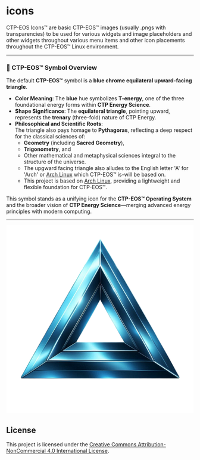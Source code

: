# icons
CTP-EOS Icons™ are basic CTP-EOS™ images (usually .pngs with transparencies) to be used for various widgets and image placeholders and other widgets throughout various menu items and other icon placements throughout the CTP-EOS™ Linux environment.

---

### 🔷 CTP-EOS™ Symbol Overview

The default **CTP-EOS™** symbol is a **blue chrome equilateral upward-facing triangle**.

- **Color Meaning**: The **blue** hue symbolizes **T-energy**, one of the three foundational energy forms within **CTP Energy Science**.
- **Shape Significance**: The **equilateral triangle**, pointing upward, represents the **trenary** (three-fold) nature of CTP Energy.
- **Philosophical and Scientific Roots**:  
  The triangle also pays homage to **Pythagoras**, reflecting a deep respect for the classical sciences of:
  - **Geometry** (including **Sacred Geometry**),
  - **Trigonometry**, and
  - Other mathematical and metaphysical sciences integral to the structure of the universe.
  - The upgward facing triangle also alludes to the English letter 'A' for 'Arch' or [Arch Linux](https://archlinux.org) which CTP-EOS™ is-will be based on.
  - This project is based on [Arch Linux](https://archlinux.org), providing a lightweight and flexible foundation for CTP-EOS™.


This symbol stands as a unifying icon for the **CTP-EOS™ Operating System** and the broader vision of **CTP Energy Science**—merging advanced energy principles with modern computing.

---

[![CTP-EOS Symbol](https://github.com/ctp-eos/icons/blob/main/ctp-eos-icon-1.png?raw=true)](https://www.ctp-eos.org)

## License

This project is licensed under the [Creative Commons Attribution-NonCommercial 4.0 International License](https://creativecommons.org/licenses/by-nc/4.0/).
